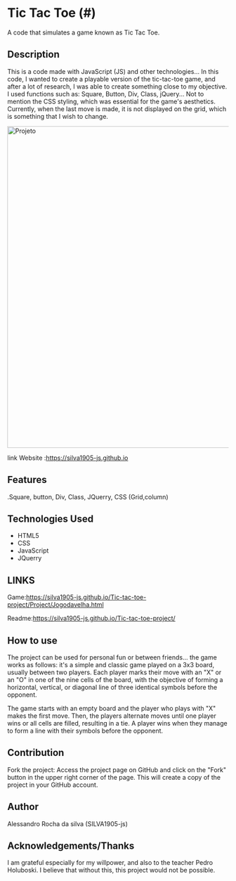 # Tic Tac Toe (#)

A code that simulates a game known as Tic Tac Toe.

## Description

This is a code made with JavaScript (JS) and other technologies... In this code, I wanted to create a playable version of the tic-tac-toe game, and after a lot of research, I was able to create something close to my objective. I used functions such as: Square, Button, Div, Class, jQuery... Not to mention the CSS styling, which was essential for the game's aesthetics. Currently, when the last move is made, it is not displayed on the grid, which is something that I wish to change.

<img width="732" alt="Projeto" src="https://user-images.githubusercontent.com/125828525/226189843-02dbd933-2b5a-41e5-bb4e-6bd70c3aa73c.png">

link Website :https://silva1905-js.github.io
## Features

.Square, button, Div, Class, JQuerry, CSS (Grid,column)

## Technologies Used

- HTML5
- CSS
- JavaScript
- JQuerry

## LINKS
Game:https://silva1905-js.github.io/Tic-tac-toe-project/Project/Jogodavelha.html 

Readme:https://silva1905-js.github.io/Tic-tac-toe-project/

## How to use

The project can be used for personal fun or between friends... the game works as follows: it's a simple and classic game played on a 3x3 board, usually between two players. Each player marks their move with an "X" or an "O" in one of the nine cells of the board, with the objective of forming a horizontal, vertical, or diagonal line of three identical symbols before the opponent.

The game starts with an empty board and the player who plays with "X" makes the first move. Then, the players alternate moves until one player wins or all cells are filled, resulting in a tie. A player wins when they manage to form a line with their symbols before the opponent.

## Contribution

Fork the project: Access the project page on GitHub and click on the "Fork" button in the upper right corner of the page. This will create a copy of the project in your GitHub account.



## Author

Alessandro Rocha da silva (SILVA1905-js)


## Acknowledgements/Thanks

I am grateful especially for my willpower, and also to the teacher Pedro Holuboski. I believe that without this, this project would not be possible.

